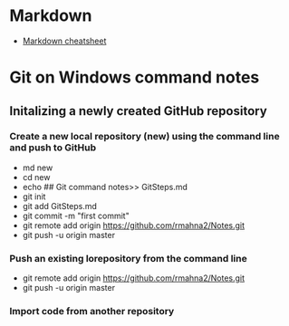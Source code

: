 # Markdown

  * [Markdown cheatsheet](https://github.com/adam-p/markdown-here/wiki/Markdown-Cheatsheet)

# Git on Windows command notes

## Initalizing a newly created GitHub repository

### Create a new local repository (new) using the command line and push to GitHub
  * md new
  * cd new
  * echo ## Git command notes>> GitSteps.md
  * git init
  * git add GitSteps.md
  * git commit -m "first commit"
  * git remote add origin https://github.com/rmahna2/Notes.git
  * git push -u origin master
  
### Push an existing lorepository from the command line
  * git remote add origin https://github.com/rmahna2/Notes.git
  * git push -u origin master
  
### Import code from another repository
